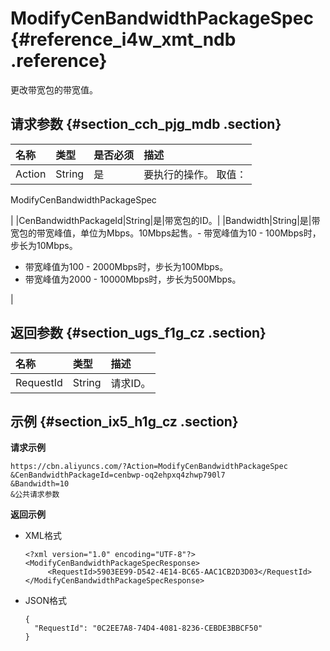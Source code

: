 # ModifyCenBandwidthPackageSpec {#reference_i4w_xmt_ndb .reference}

更改带宽包的带宽值。

## 请求参数 {#section_cch_pjg_mdb .section}

|名称|类型|是否必须|描述|
|:-|:-|:---|:-|
|Action|String|是| 要执行的操作。 取值：

 ModifyCenBandwidthPackageSpec

 |
|CenBandwidthPackageId|String|是|带宽包的ID。|
|Bandwidth|String|是|带宽包的带宽峰值，单位为Mbps。10Mbps起售。-   带宽峰值为10 - 100Mbps时，步长为10Mbps。
-   带宽峰值为100 - 2000Mbps时，步长为100Mbps。
-   带宽峰值为2000 - 10000Mbps时，步长为500Mbps。

|

## 返回参数 {#section_ugs_f1g_cz .section}

|名称|类型|描述|
|:-|:-|:-|
|RequestId|String|请求ID。|

## 示例 {#section_ix5_h1g_cz .section}

**请求示例**

``` {#createVPCpub}
https://cbn.aliyuncs.com/?Action=ModifyCenBandwidthPackageSpec
&CenBandwidthPackageId=cenbwp-oq2ehpxq4zhwp790l7
&Bandwidth=10
&公共请求参数
```

**返回示例**

-   XML格式

    ```
    <?xml version="1.0" encoding="UTF-8"?>
    <ModifyCenBandwidthPackageSpecResponse>
         <RequestId>5903EE99-D542-4E14-BC65-AAC1CB2D3D03</RequestId>
    </ModifyCenBandwidthPackageSpecResponse>
    ```

-   JSON格式

    ```
    {
      "RequestId": "0C2EE7A8-74D4-4081-8236-CEBDE3BBCF50"
    }
    ```


